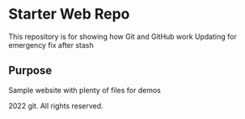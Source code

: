 # Starter Web Repo

This repository is for showing how Git and GitHub work
Updating for emergency fix after stash

## Purpose

Sample website with plenty of files for demos

2022 git. All rights reserved.
